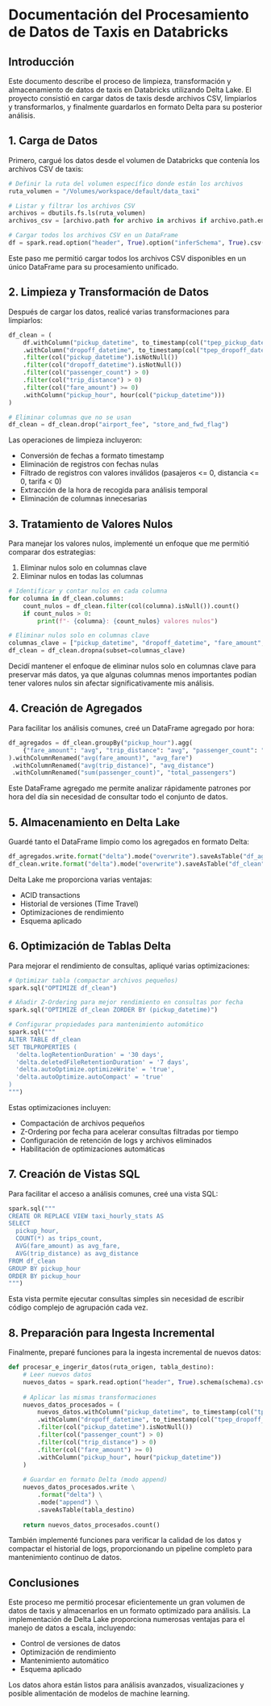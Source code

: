 # Documentación del Procesamiento de Datos de Taxis en Databricks

## Introducción

Este documento describe el proceso de limpieza, transformación y almacenamiento de datos de taxis en Databricks utilizando Delta Lake. El proyecto consistió en cargar datos de taxis desde archivos CSV, limpiarlos y transformarlos, y finalmente guardarlos en formato Delta para su posterior análisis.

## 1. Carga de Datos

Primero, cargué los datos desde el volumen de Databricks que contenía los archivos CSV de taxis:

```python
# Definir la ruta del volumen específico donde están los archivos
ruta_volumen = "/Volumes/workspace/default/data_taxi"

# Listar y filtrar los archivos CSV
archivos = dbutils.fs.ls(ruta_volumen)
archivos_csv = [archivo.path for archivo in archivos if archivo.path.endswith(".csv")]

# Cargar todos los archivos CSV en un DataFrame
df = spark.read.option("header", True).option("inferSchema", True).csv(ruta_volumen)
```

Este paso me permitió cargar todos los archivos CSV disponibles en un único DataFrame para su procesamiento unificado.

## 2. Limpieza y Transformación de Datos

Después de cargar los datos, realicé varias transformaciones para limpiarlos:

```python
df_clean = (
    df.withColumn("pickup_datetime", to_timestamp(col("tpep_pickup_datetime")))
    .withColumn("dropoff_datetime", to_timestamp(col("tpep_dropoff_datetime")))
    .filter(col("pickup_datetime").isNotNull())
    .filter(col("dropoff_datetime").isNotNull())
    .filter(col("passenger_count") > 0)
    .filter(col("trip_distance") > 0)
    .filter(col("fare_amount") >= 0)
    .withColumn("pickup_hour", hour(col("pickup_datetime")))
)

# Eliminar columnas que no se usan
df_clean = df_clean.drop("airport_fee", "store_and_fwd_flag")
```

Las operaciones de limpieza incluyeron:
- Conversión de fechas a formato timestamp
- Eliminación de registros con fechas nulas
- Filtrado de registros con valores inválidos (pasajeros <= 0, distancia <= 0, tarifa < 0)
- Extracción de la hora de recogida para análisis temporal
- Eliminación de columnas innecesarias

## 3. Tratamiento de Valores Nulos

Para manejar los valores nulos, implementé un enfoque que me permitió comparar dos estrategias:
1. Eliminar nulos solo en columnas clave
2. Eliminar nulos en todas las columnas

```python
# Identificar y contar nulos en cada columna
for columna in df_clean.columns:
    count_nulos = df_clean.filter(col(columna).isNull()).count()
    if count_nulos > 0:
        print(f"- {columna}: {count_nulos} valores nulos")

# Eliminar nulos solo en columnas clave
columnas_clave = ["pickup_datetime", "dropoff_datetime", "fare_amount", "trip_distance"]
df_clean = df_clean.dropna(subset=columnas_clave)
```

Decidí mantener el enfoque de eliminar nulos solo en columnas clave para preservar más datos, ya que algunas columnas menos importantes podían tener valores nulos sin afectar significativamente mis análisis.

## 4. Creación de Agregados

Para facilitar los análisis comunes, creé un DataFrame agregado por hora:

```python
df_agregados = df_clean.groupBy("pickup_hour").agg(
    {"fare_amount": "avg", "trip_distance": "avg", "passenger_count": "sum"}
).withColumnRenamed("avg(fare_amount)", "avg_fare")
 .withColumnRenamed("avg(trip_distance)", "avg_distance")
 .withColumnRenamed("sum(passenger_count)", "total_passengers")
```

Este DataFrame agregado me permite analizar rápidamente patrones por hora del día sin necesidad de consultar todo el conjunto de datos.

## 5. Almacenamiento en Delta Lake

Guardé tanto el DataFrame limpio como los agregados en formato Delta:

```python
df_agregados.write.format("delta").mode("overwrite").saveAsTable("df_agregados")
df_clean.write.format("delta").mode("overwrite").saveAsTable("df_clean")
```

Delta Lake me proporciona varias ventajas:
- ACID transactions
- Historial de versiones (Time Travel)
- Optimizaciones de rendimiento
- Esquema aplicado

## 6. Optimización de Tablas Delta

Para mejorar el rendimiento de consultas, apliqué varias optimizaciones:

```python
# Optimizar tabla (compactar archivos pequeños)
spark.sql("OPTIMIZE df_clean")

# Añadir Z-Ordering para mejor rendimiento en consultas por fecha
spark.sql("OPTIMIZE df_clean ZORDER BY (pickup_datetime)")

# Configurar propiedades para mantenimiento automático
spark.sql("""
ALTER TABLE df_clean 
SET TBLPROPERTIES (
  'delta.logRetentionDuration' = '30 days',
  'delta.deletedFileRetentionDuration' = '7 days',
  'delta.autoOptimize.optimizeWrite' = 'true',
  'delta.autoOptimize.autoCompact' = 'true'
)
""")
```

Estas optimizaciones incluyen:
- Compactación de archivos pequeños
- Z-Ordering por fecha para acelerar consultas filtradas por tiempo
- Configuración de retención de logs y archivos eliminados
- Habilitación de optimizaciones automáticas

## 7. Creación de Vistas SQL

Para facilitar el acceso a análisis comunes, creé una vista SQL:

```python
spark.sql("""
CREATE OR REPLACE VIEW taxi_hourly_stats AS
SELECT
  pickup_hour,
  COUNT(*) as trips_count,
  AVG(fare_amount) as avg_fare,
  AVG(trip_distance) as avg_distance
FROM df_clean
GROUP BY pickup_hour
ORDER BY pickup_hour
""")
```

Esta vista permite ejecutar consultas simples sin necesidad de escribir código complejo de agrupación cada vez.

## 8. Preparación para Ingesta Incremental

Finalmente, preparé funciones para la ingesta incremental de nuevos datos:

```python
def procesar_e_ingerir_datos(ruta_origen, tabla_destino):
    # Leer nuevos datos
    nuevos_datos = spark.read.option("header", True).schema(schema).csv(ruta_origen)
    
    # Aplicar las mismas transformaciones
    nuevos_datos_procesados = (
        nuevos_datos.withColumn("pickup_datetime", to_timestamp(col("tpep_pickup_datetime")))
        .withColumn("dropoff_datetime", to_timestamp(col("tpep_dropoff_datetime")))
        .filter(col("pickup_datetime").isNotNull())
        .filter(col("passenger_count") > 0)
        .filter(col("trip_distance") > 0)
        .filter(col("fare_amount") >= 0)
        .withColumn("pickup_hour", hour("pickup_datetime"))
    )
    
    # Guardar en formato Delta (modo append)
    nuevos_datos_procesados.write \
        .format("delta") \
        .mode("append") \
        .saveAsTable(tabla_destino)
    
    return nuevos_datos_procesados.count()
```

También implementé funciones para verificar la calidad de los datos y compactar el historial de logs, proporcionando un pipeline completo para mantenimiento continuo de datos.

## Conclusiones

Este proceso me permitió procesar eficientemente un gran volumen de datos de taxis y almacenarlos en un formato optimizado para análisis. La implementación de Delta Lake proporciona numerosas ventajas para el manejo de datos a escala, incluyendo:

- Control de versiones de datos
- Optimización de rendimiento
- Mantenimiento automático
- Esquema aplicado

Los datos ahora están listos para análisis avanzados, visualizaciones y posible alimentación de modelos de machine learning.

